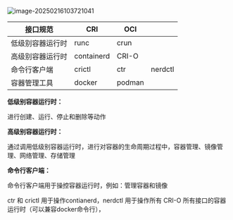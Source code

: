 ![image-20250216103721041](C:\Users\aizij\AppData\Roaming\Typora\typora-user-images\image-20250216103721041.png)

| 接口规范         | CRI        | OCI    |         |
| ---------------- | ---------- | ------ | ------- |
| 低级别容器运行时 | runc       | crun   |         |
| 高级别容器运行时 | containerd | CRI-O  |         |
| 命令行客户端     | crictl     | ctr    | nerdctl |
| 容器管理工具     | docker     | podman |         |

**低级别容器运行时：**

进行创建、运行、停止和删除等动作

**高级别容器运行时：**

通过调用低级别容器运行时，进行对容器的生命周期过程中，容器管理、镜像管理、网络管理、存储管理

**命令行客户端：**

命令行客户端用于操控容器运行时，例如：管理容器和镜像

ctr 和 crictl 用于操作contianerd，nerdctl 用于操作所有 CRI-O 所有接口的容器运行时（可以兼容docker命令行），

